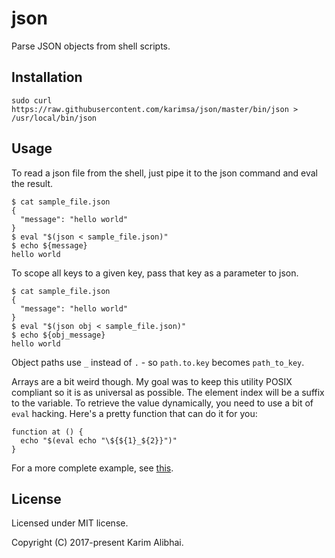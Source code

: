 # json

Parse JSON objects from shell scripts.

## Installation

```shell
sudo curl https://raw.githubusercontent.com/karimsa/json/master/bin/json > /usr/local/bin/json
```

## Usage

To read a json file from the shell, just pipe it to the json command and eval the result.

```shell
$ cat sample_file.json
{
  "message": "hello world"
}
$ eval "$(json < sample_file.json)"
$ echo ${message}
hello world
```

To scope all keys to a given key, pass that key as a parameter to json.

```shell
$ cat sample_file.json
{
  "message": "hello world"
}
$ eval "$(json obj < sample_file.json)"
$ echo ${obj_message}
hello world
```

Object paths use `_` instead of `.` - so `path.to.key` becomes `path_to_key`.

Arrays are a bit weird though. My goal was to keep this utility POSIX compliant so it is
as universal as possible. The element index will be a suffix to the variable. To retrieve
the value dynamically, you need to use a bit of `eval` hacking. Here's a pretty function that
can do it for you:

```shell
function at () {
  echo "$(eval echo "\${${1}_${2}}")"
}
```

For a more complete example, see [this](example/test.sh).

## License

Licensed under MIT license.

Copyright (C) 2017-present Karim Alibhai.
